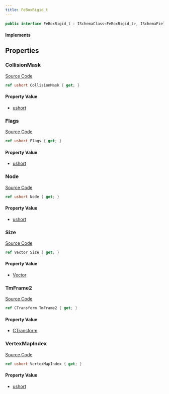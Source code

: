 ```yaml
---
title: FeBoxRigid_t
---
```


```csharp
public interface FeBoxRigid_t : ISchemaClass<FeBoxRigid_t>, ISchemaField, ISchemaClass, INativeHandle
```

#### Implements

## Properties

### CollisionMask

[Source Code](https://github.com/swiftly-solution/swiftlys2/blob/beta/managed/src/SwiftlyS2.Generated/Schemas/Interfaces/FeBoxRigid_t.cs#L20)

```csharp
ref ushort CollisionMask { get; }
```

#### Property Value

- [ushort](https://learn.microsoft.com/dotnet/api/system.uint16)

### Flags

[Source Code](https://github.com/swiftly-solution/swiftlys2/blob/beta/managed/src/SwiftlyS2.Generated/Schemas/Interfaces/FeBoxRigid_t.cs#L26)

```csharp
ref ushort Flags { get; }
```

#### Property Value

- [ushort](https://learn.microsoft.com/dotnet/api/system.uint16)

### Node

[Source Code](https://github.com/swiftly-solution/swiftlys2/blob/beta/managed/src/SwiftlyS2.Generated/Schemas/Interfaces/FeBoxRigid_t.cs#L18)

```csharp
ref ushort Node { get; }
```

#### Property Value

- [ushort](https://learn.microsoft.com/dotnet/api/system.uint16)

### Size

[Source Code](https://github.com/swiftly-solution/swiftlys2/blob/beta/managed/src/SwiftlyS2.Generated/Schemas/Interfaces/FeBoxRigid_t.cs#L22)

```csharp
ref Vector Size { get; }
```

#### Property Value

- [Vector](/docs/api/shared/natives/vector)

### TmFrame2

[Source Code](https://github.com/swiftly-solution/swiftlys2/blob/beta/managed/src/SwiftlyS2.Generated/Schemas/Interfaces/FeBoxRigid_t.cs#L16)

```csharp
ref CTransform TmFrame2 { get; }
```

#### Property Value

- [CTransform](/docs/api/shared/natives/ctransform)

### VertexMapIndex

[Source Code](https://github.com/swiftly-solution/swiftlys2/blob/beta/managed/src/SwiftlyS2.Generated/Schemas/Interfaces/FeBoxRigid_t.cs#L24)

```csharp
ref ushort VertexMapIndex { get; }
```

#### Property Value

- [ushort](https://learn.microsoft.com/dotnet/api/system.uint16)

